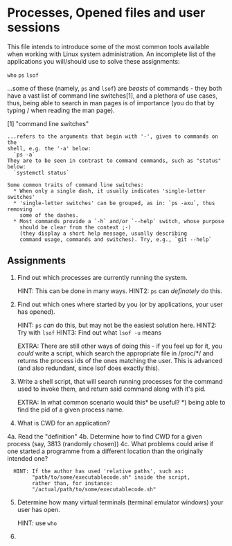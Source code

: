 Processes, Opened files and user sessions
=========================================
This file intends to introduce some of the most common tools available when
working with Linux system administration.
An incomplete list of the applications you will/should use to solve these assignments:

`who`
`ps`
`lsof`

...some of these (namely, `ps` and `lsof`) are _beasts_ of commands - they both
have a vast list of command line switches[1], and a plethora of use cases, thus,
being able to search in man pages is of importance (you do that by typing / when
reading the man page).

[1] "command line switches"

    ...refers to the arguments that begin with '-', given to commands on the
    shell, e.g. the '-a' below:
      `ps -a`
    They are to be seen in contrast to command commands, such as "status" below:
      `systemctl status`

    Some common traits of command line switches:
      * When only a single dash, it usually indicates 'single-letter switches'
      * 'single-letter switches' can be grouped, as in: `ps -axu`, thus removing
        some of the dashes.
      * Most commands provide a `-h` and/or `--help` switch, whose purpose
        should be clear from the context ;-)
        (they display a short help message, usually describing
        command usage, commands and switches). Try, e.g., `git --help`

Assignments
-----------
  1. Find out which processes are currently running the system.

     HINT: This can be done in many ways.
     HINT2: `ps` can _definately_ do this.

  2. Find out which ones where started by you (or by applications, your
     user has opened).

     HINT: `ps` _can_ do this, but may not be the easiest solution here.
     HINT2: Try with `lsof`
     HINT3: Find out what `lsof -u` means

     EXTRA: There are still other ways of doing this - if you feel up for it,
            you _could_ write a script, which search the appropriate file in
            /proc/*/ and returns the process ids of the ones matching the user.
            This is advanced (and also redundant, since lsof does exactly this).

  3. Write a shell script, that will search running processes for the command
     used to invoke them, and return said command along with it's pid.

     EXTRA: In what common scenario would this* be useful?
            *) being able to find the pid of a given process name.

  4. What is CWD for an application?

  4a. Read the "definition"
  4b. Determine how to find CWD for a given process (say, 3813 (randomly chosen))
  4c. What problems could arise if one started a programme from a different location than the originally intended one?

      HINT: If the author has used 'relative paths', such as:
            "path/to/some/executablecode.sh" inside the script,
            rather than, for instance:
            "/actual/path/to/some/executablecode.sh"

  5. Determine how many virtual terminals (terminal emulator windows) your user
     has open.

     HINT: use `who`

  6. 
